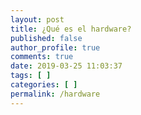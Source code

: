 ```yaml
---
layout: post
title: ¿Qué es el hardware?
published: false
author_profile: true
comments: true
date: 2019-03-25 11:03:37
tags: [ ]
categories: [ ]
permalink: /hardware
---
```

